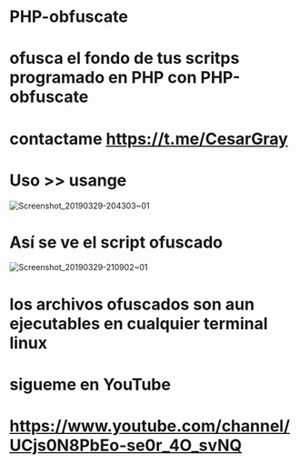# PHP-obfuscate
# ofusca el fondo de tus scritps programado en PHP con PHP-obfuscate
# contactame https://t.me/CesarGray
# Uso >> usange
![Screenshot_20190329-204303~01](https://user-images.githubusercontent.com/46208706/55270371-8057fa00-5263-11e9-817d-df6c125bb673.png)

# Así se ve el script ofuscado 
![Screenshot_20190329-210902~01](https://user-images.githubusercontent.com/46208706/55270686-9c5d9a80-5267-11e9-900c-ed1c82e67e15.png)
# los archivos ofuscados son aun ejecutables en cualquier terminal linux

# sigueme en YouTube
# https://www.youtube.com/channel/UCjs0N8PbEo-se0r_4O_svNQ


